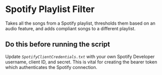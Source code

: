 # Spotify Playlist Filter
Takes all the songs from a Spotify playlist, thresholds them based on an audio feature, and adds compliant songs to a different playlist.

## Do this before running the script
Update *`SpotifyClientCredentials.txt`* with your own Spotify Developer username, client ID, and secret. This is vital for creating the bearer token which authenticates the Spotify connection.
